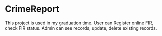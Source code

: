 # CrimeReport
This project is used in my graduation time. User can Register online FIR, check FIR status. Admin can see records, update, delete existing records. 
